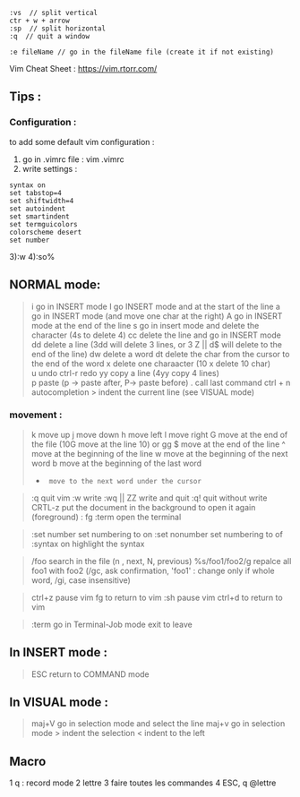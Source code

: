 ```vim
:vs  // split vertical
ctr + w + arrow
:sp  // split horizontal 
:q  // quit a window

:e fileName // go in the fileName file (create it if not existing)

```

Vim Cheat Sheet : https://vim.rtorr.com/
 
## Tips :
### Configuration :
to add some default vim configuration : 
1) go in .vimrc file : vim .vimrc					
2) write settings :
```vim
syntax on
set tabstop=4
set shiftwidth=4
set autoindent
set smartindent
set termguicolors
colorscheme desert
set number	
```
3):w
4):so%
	

## NORMAL mode:
>i		go in INSERT mode
>I        go INSERT mode and at the start of the line
>a		go in INSERT mode (and move one char at the right)
>A      go in INSERT mode at the end of the line
>s      go in insert mode and delete the character (4s to delete 4)
>cc	delete the line and go in INSERT mode
>dd    delete a line (3dd will delete 3 lines,   or 3 Z || d$ will delete to the end of the line)
>dw    delete a word
>dt     delete the char from the cursor to the end of the word
>x   delete one charaacter (10 x delete 10 char)  
>u     undo
>ctrl-r		redo
>yy		copy a line (4yy copy 4 lines)			
>p		paste (p -> paste after, P-> paste before)
> .		call last command
> ctrl + n    autocompletion
> \>       indent the current line (see VISUAL mode)
### movement :
>k		move up
>j		move down
>h		move left
>l		move right 
>G		move at the end of the file (10G move at the line 10) or gg
>$		move at the end of the line
>^		move at the beginning of the line
>w		move at the beginning of the next word
>b		move at the beginning of the last word
>*		move to the next word under the cursor 

>:q		quit vim 
>:w		write
>:wq || ZZ	write and quit
>:q!		quit without write 
>CRTL-z		put the document in the background to open it again (foreground) : fg
>:term		open the terminal 

>:set number	set numbering to on
>:set nonumber	set numbering to of
>:syntax on	highlight the syntax

>/foo		search in the file (n ,  next, N, previous)
>%s/foo1/foo2/g	repalce all foo1 with foo2 (/gc, ask confirmation, 'foo1' : change only if whole word,  /gi,  case insensitive)		


>ctrl+z		pause vim	fg to return to vim
>:sh		pause vim	ctrl+d to return to vim

>:term		go in Terminal-Job mode		exit to leave

## In INSERT mode :
>ESC	return to COMMAND mode

## In VISUAL mode :
>maj+V     go in selection mode and select the line
> maj+v    go in selection mode
> \>            indent the selection
> <            indent to the left 
> 



## Macro
1 q : record mode 
2 lettre
3 faire toutes les commandes 
4 ESC, q
@lettre

